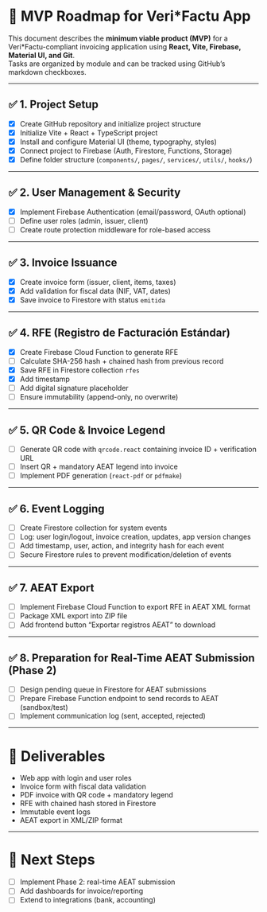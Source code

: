 # 📌 MVP Roadmap for Veri*Factu App

This document describes the **minimum viable product (MVP)** for a Veri*Factu-compliant invoicing application using **React, Vite, Firebase, Material UI, and Git**.  
Tasks are organized by module and can be tracked using GitHub’s markdown checkboxes.

---

## ✅ 1. Project Setup
- [x] Create GitHub repository and initialize project structure
- [x] Initialize Vite + React + TypeScript project
- [x] Install and configure Material UI (theme, typography, styles)
- [x] Connect project to Firebase (Auth, Firestore, Functions, Storage)
- [x] Define folder structure (`components/`, `pages/`, `services/`, `utils/`, `hooks/`)

---

## ✅ 2. User Management & Security
- [x] Implement Firebase Authentication (email/password, OAuth optional)
- [ ] Define user roles (admin, issuer, client)
- [ ] Create route protection middleware for role-based access

---

## ✅ 3. Invoice Issuance
- [x] Create invoice form (issuer, client, items, taxes)
- [x] Add validation for fiscal data (NIF, VAT, dates)
- [x] Save invoice to Firestore with status `emitida`

---

## ✅ 4. RFE (Registro de Facturación Estándar)
- [x] Create Firebase Cloud Function to generate RFE
- [ ] Calculate SHA-256 hash + chained hash from previous record
- [x] Save RFE in Firestore collection `rfes`
- [x] Add timestamp
- [ ] Add digital signature placeholder
- [ ] Ensure immutability (append-only, no overwrite)

---

## ✅ 5. QR Code & Invoice Legend
- [ ] Generate QR code with `qrcode.react` containing invoice ID + verification URL
- [ ] Insert QR + mandatory AEAT legend into invoice
- [ ] Implement PDF generation (`react-pdf` or `pdfmake`)

---

## ✅ 6. Event Logging
- [ ] Create Firestore collection for system events
- [ ] Log: user login/logout, invoice creation, updates, app version changes
- [ ] Add timestamp, user, action, and integrity hash for each event
- [ ] Secure Firestore rules to prevent modification/deletion of events

---

## ✅ 7. AEAT Export
- [ ] Implement Firebase Cloud Function to export RFE in AEAT XML format
- [ ] Package XML export into ZIP file
- [ ] Add frontend button “Exportar registros AEAT” to download

---

## ✅ 8. Preparation for Real-Time AEAT Submission (Phase 2)
- [ ] Design pending queue in Firestore for AEAT submissions
- [ ] Prepare Firebase Function endpoint to send records to AEAT (sandbox/test)
- [ ] Implement communication log (sent, accepted, rejected)

---

# 🎯 Deliverables
- Web app with login and user roles  
- Invoice form with fiscal data validation  
- PDF invoice with QR code + mandatory legend  
- RFE with chained hash stored in Firestore  
- Immutable event logs  
- AEAT export in XML/ZIP format  

---

# 📅 Next Steps
- [ ] Implement Phase 2: real-time AEAT submission  
- [ ] Add dashboards for invoice/reporting  
- [ ] Extend to integrations (bank, accounting)  

